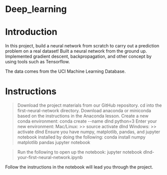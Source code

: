 # Deep_learning

# Introduction
In this project, build a neural network from scratch to carry out a prediction problem on a real dataset! Built a neural network from the ground up. Implemented gradient descent, backpropagation, and other concept by using tools such as Tensorflow. 

The data comes from the UCI Machine Learning Database.

# Instructions
> Download the project materials from our GitHub repository. 
> cd into the first-neural-network directory.
> Download anaconda or miniconda based on the instructions in the Anaconda lesson.
> Create a new conda environment:
  conda create --name dlnd python=3
> Enter your new environment:
  Mac/Linux: >> source activate dlnd
  Windows: >> activate dlnd
> Ensure you have numpy, matplotlib, pandas, and jupyter notebook installed by doing the following:
  conda install numpy matplotlib pandas jupyter notebook

>Run the following to open up the notebook:
 jupyter notebook dlnd-your-first-neural-network.ipynb
 
 Follow the instructions in the notebook will lead you through the project.
